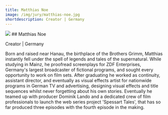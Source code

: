 ```yaml
---
title: Matthias Noe
image: /img/jury/matthias-noe.jpg
shortdescription: Creator | Germany
---
```

<img src="/img/jury/matthias-noe.jpg">
## Matthias Noe

Creator | Germany

Born and raised near Hanau, the birthplace of the Brothers Grimm, Matthias instantly fell under the spell of legends and tales of the supernatural. While studying in Mainz, he proofread screenplays for ZDF Enterprises, Germany's largest broadcaster of fictional programs, and sought every opportunity to work on film sets. After graduating he worked as continuity, assistant director, and eventually as visual effects artist for nationwide programs in German TV and advertising, designing visual effects and title sequences whilst never forgetting about his own stories. Eventually he teamed up with producer Dominik Lando and a dedicated crew of film professionals to launch the web series project 'Spessart Tales', that has so far produced three episodes with the fourth episode in the making.
